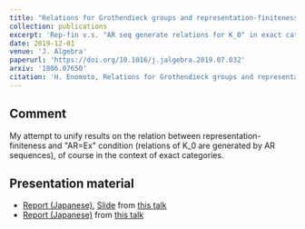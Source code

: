```yaml
---
title: "Relations for Grothendieck groups and representation-finiteness"
collection: publications
excerpt: 'Rep-fin v.s. "AR seq generate relations for K_0" in exact categories'
date: 2019-12-01
venue: 'J. Algebra'
paperurl: 'https://doi.org/10.1016/j.jalgebra.2019.07.032'
arxiv: '1806.07650'
citation: 'H. Enomoto, Relations for Grothendieck groups and representation-finiteness, J. Algebra 539 (2019), 152--176.'
---
```


## Comment
My attempt to unify results on the relation between representation-finiteness and "AR=Ex" condition (relations of K_0 are generated by AR sequences), of course in the context of exact categories.

## Presentation material

- [Report (Japanese)](/files/Kanron2018.pdf), [Slide](/files/Kanron2018slide.pdf) from [this talk](/talks/2018-09-20/)
- [Report (Japanese)](\files\wakate2018.pdf) from [this talk](/talks/2018-03-07/)
